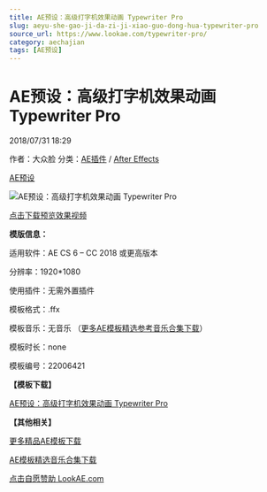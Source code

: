 ```yaml
---
title: AE预设：高级打字机效果动画 Typewriter Pro
slug: aeyu-she-gao-ji-da-zi-ji-xiao-guo-dong-hua-typewriter-pro
source_url: https://www.lookae.com/typewriter-pro/
category: aechajian
tags: [AE预设]
---
```

# AE预设：高级打字机效果动画 Typewriter Pro

2018/07/31 18:29

作者：大众脸
分类：[AE插件](https://www.lookae.com/after-effects/aechajian/) / [After Effects](https://www.lookae.com/after-effects/)

[AE预设](https://www.lookae.com/tag/ae%e9%a2%84%e8%ae%be/)

![AE预设：高级打字机效果动画 Typewriter Pro](https://www.lookae.com/wp-content/uploads/2018/07/Typewriter-Pro.jpg "AE预设：高级打字机效果动画 Typewriter Pro-LookAE.com")

[](https://s3.envato.com/h264-video-previews/e96d93f9-6c7d-44c4-acda-b292b2d32845/22006421.mp4?_=1")

[点击下载预览效果视频](https://s3.envato.com/h264-video-previews/e96d93f9-6c7d-44c4-acda-b292b2d32845/22006421.mp4)

**模版信息：**

适用软件：AE CS 6 – CC 2018 或更高版本

分辨率：1920\*1080

使用插件：无需外置插件

模板格式：.ffx

模板音乐：无音乐 （[更多AE模板精选参考音乐合集下载](https://item.taobao.com/item.htm?spm=a1z10.1.w4004-2793089344.4.MUvxbV&id=37289930486)）

模板时长：none

模板编号：22006421

**【模板下载】**

[AE预设：高级打字机效果动画 Typewriter Pro](https://lookae.ctfile.com/fs/680462-301066704)

**【其他相关】**

[更多精品AE模板下载](https://www.lookae.com/after-effects/other-after-effects/)

[AE模板精选音乐合集下载](https://item.taobao.com/item.htm?spm=a1z10.1.w4004-2793089344.4.MUvxbV&id=37289930486)

[点击自愿赞助 LookAE.com](https://www.lookae.com/sponsor/)
